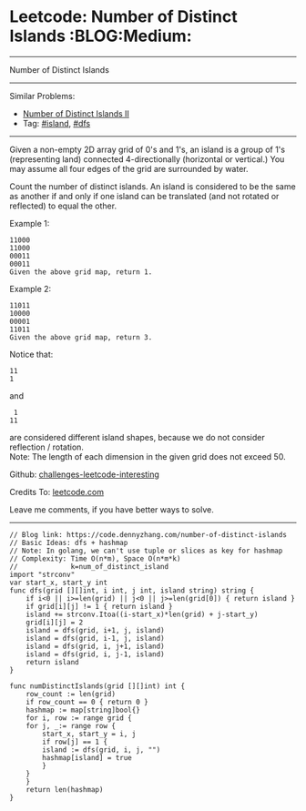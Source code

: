 
# Leetcode: Number of Distinct Islands     :BLOG:Medium:

---

Number of Distinct Islands  

---

Similar Problems:  

-   [Number of Distinct Islands II](https://code.dennyzhang.com/number-of-distinct-islands-ii)
-   Tag: [#island](https://code.dennyzhang.com/tag/island), [#dfs](https://code.dennyzhang.com/tag/dfs)

---

Given a non-empty 2D array grid of 0's and 1's, an island is a group of 1's (representing land) connected 4-directionally (horizontal or vertical.) You may assume all four edges of the grid are surrounded by water.  

Count the number of distinct islands. An island is considered to be the same as another if and only if one island can be translated (and not rotated or reflected) to equal the other.  

Example 1:  

    11000
    11000
    00011
    00011
    Given the above grid map, return 1.

Example 2:  

    11011
    10000
    00001
    11011
    Given the above grid map, return 3.

Notice that:  

    11
    1

and  

     1
    11

are considered different island shapes, because we do not consider reflection / rotation.  
Note: The length of each dimension in the given grid does not exceed 50.  

Github: [challenges-leetcode-interesting](https://github.com/DennyZhang/challenges-leetcode-interesting/tree/master/problems/number-of-distinct-islands)  

Credits To: [leetcode.com](https://leetcode.com/problems/number-of-distinct-islands/description/)  

Leave me comments, if you have better ways to solve.  

---

    // Blog link: https://code.dennyzhang.com/number-of-distinct-islands
    // Basic Ideas: dfs + hashmap
    // Note: In golang, we can't use tuple or slices as key for hashmap
    // Complexity: Time O(n*m), Space O(n*m*k)
    //             k=num_of_distinct_island
    import "strconv"
    var start_x, start_y int
    func dfs(grid [][]int, i int, j int, island string) string {
        if i<0 || i>=len(grid) || j<0 || j>=len(grid[0]) { return island }
        if grid[i][j] != 1 { return island }
        island += strconv.Itoa((i-start_x)*len(grid) + j-start_y)
        grid[i][j] = 2
        island = dfs(grid, i+1, j, island)
        island = dfs(grid, i-1, j, island)
        island = dfs(grid, i, j+1, island)
        island = dfs(grid, i, j-1, island)
        return island
    }
    
    func numDistinctIslands(grid [][]int) int {
        row_count := len(grid)
        if row_count == 0 { return 0 }
        hashmap := map[string]bool{}
        for i, row := range grid {
    	for j, _:= range row {
    	    start_x, start_y = i, j
    	    if row[j] == 1 {
    		island := dfs(grid, i, j, "")
    		hashmap[island] = true
    	    }
    	}
        }
        return len(hashmap)
    }


